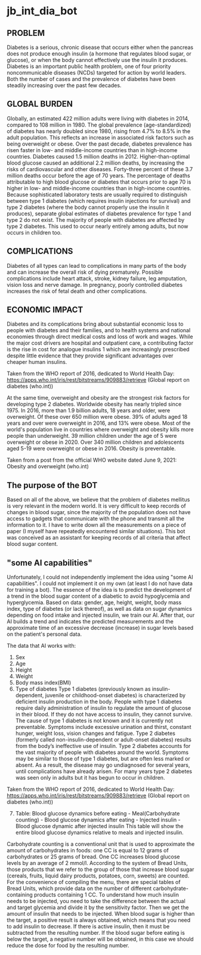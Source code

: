 # jb_int_dia_bot
## PROBLEM
  Diabetes is a serious, chronic disease that occurs either when the pancreas does not produce enough insulin (a hormone that regulates blood sugar, or glucose), or when the body cannot effectively use the insulin it produces. Diabetes is an important public health problem, one of four priority noncommunicable diseases (NCDs) targeted for action by world leaders. Both the number of cases and the prevalence of diabetes have been steadily increasing over the past few decades.
  
## GLOBAL BURDEN 
  Globally, an estimated 422 million adults were living with diabetes in 2014, compared to 108 million in 1980. The global prevalence (age-standardized) of diabetes has nearly doubled since 1980, rising from 4.7% to 8.5% in the adult population. This reflects an increase in associated risk factors such as being overweight or obese. Over the past decade, diabetes prevalence has risen faster in low- and middle-income countries than in high-income countries. 
  Diabetes caused 1.5 million deaths in 2012. Higher-than-optimal blood glucose caused an additional 2.2 million deaths, by increasing the risks of cardiovascular and other diseases. Forty-three percent of these 3.7 million deaths occur before the age of 70 years. The percentage of deaths attributable to high blood glucose or diabetes that occurs prior to age 70 is higher in low- and middle-income countries than in high-income countries.
  Because sophisticated laboratory tests are usually required to distinguish between type 1 diabetes (which requires insulin injections for survival) and type 2 diabetes (where the body cannot properly use the insulin it produces), separate global estimates of diabetes prevalence for type 1 and type 2 do not exist. The majority of people with diabetes are affected by type 2 diabetes. This used to occur nearly entirely among adults, but now occurs in children too.

## COMPLICATIONS 
  Diabetes of all types can lead to complications in many parts of the body and can increase the overall risk of dying prematurely. Possible complications include heart attack, stroke, kidney failure, leg amputation, vision loss and nerve damage. In pregnancy, poorly controlled diabetes increases the risk of fetal death and other complications.
  
## ECONOMIC IMPACT 
  Diabetes and its complications bring about substantial economic loss to people with diabetes and their families, and to health systems and national economies through direct medical costs and loss of work and wages. While the major cost drivers are hospital and outpatient care, a contributing factor is the rise in cost for analogue insulins 1 which are increasingly prescribed despite little evidence that they provide significant advantages over cheaper human insulins.

Taken from the WHO report of 2016, dedicated to World Health Day: https://apps.who.int/iris/rest/bitstreams/909883/retrieve (Global report on diabetes (who.int))

At the same time, overweight and obesity are the strongest risk factors for developing type 2 diabetes.
Worldwide obesity has nearly tripled since 1975.
In 2016, more than 1.9 billion adults, 18 years and older, were overweight. Of these over 650 million were obese.
39% of adults aged 18 years and over were overweight in 2016, and 13% were obese.
Most of the world's population live in countries where overweight and obesity kills more people than underweight.
39 million children under the age of 5 were overweight or obese in 2020.
Over 340 million children and adolescents aged 5-19 were overweight or obese in 2016.
Obesity is preventable.

Taken from a post from the official WHO website dated June 9, 2021: Obesity and overweight (who.int)

## The purpose of the BOT
Based on all of the above, we believe that the problem of diabetes mellitus is very relevant in the modern world. It is very difficult to keep records of changes in blood sugar, since the majority of the population does not have access to gadgets that communicate with the phone and transmit all the information to it. I have to write down all the measurements on a piece of paper (I myself have repeatedly encountered similar situations). 
This bot was conceived as an assistant for keeping records of all criteria that affect blood sugar content.

## "some AI capabilities"
  Unfortunately, I could not independently implement the idea using "some AI capabilities". I could not implement it on my own (at least I do not have data for training a bot).
  The essence of the idea is to predict the development of a trend in the blood sugar content of a diabetic to avoid hypoglycemia and hyperglycemia. Based on data: gender, age, height, weight, body mass index, type of diabetes (or lack thereof), as well as data on sugar dynamics depending on food intake and injected insulin, we train our AI. After that, our AI builds a trend and indicates the predicted measurements and the approximate time of an excessive decrease (increase) in sugar levels based on the patient's personal data. 
  
The data that AI works with: 
  1. Sex
  2. Age
  3. Height
  4. Weight
  5. Body mass index(BMI)
  6. Type of diabetes
Type 1 diabetes (previously known as insulin-dependent, juvenile or childhood-onset diabetes) is characterized by deficient insulin production in the body. People with type 1 diabetes require daily administration of insulin to regulate the amount of glucose in their blood. If they do not have access to insulin, they cannot survive. The cause of type 1 diabetes is not known and it is currently not preventable. Symptoms include excessive urination and thirst, constant hunger, weight loss, vision changes and fatigue.
Type 2 diabetes (formerly called non-insulin-dependent or adult-onset diabetes) results from the body’s ineffective use of insulin. Type 2 diabetes accounts for the vast majority of people with diabetes around the world. Symptoms may be similar to those of type 1 diabetes, but are often less marked or absent. As a result, the disease may go undiagnosed for several years, until complications have already arisen. For many years type 2 diabetes was seen only in adults but it has begun to occur in children.

Taken from the WHO report of 2016, dedicated to World Health Day: https://apps.who.int/iris/rest/bitstreams/909883/retrieve (Global report on diabetes (who.int)) 

  7. Table: Blood glucose dynamics before eating - Meal(Carbohydrate counting) - Blood glucose dynamics after eating - Injected insulin - Blood glucose dynamic after injected insulin
This table will show the entire blood glucose dynamics relative to meals and injected insulin.

  Carbohydrate counting is a conventional unit that is used to approximate the amount of carbohydrates in foods: one CC is equal to 12 grams of carbohydrates or 25 grams of bread. One CC increases blood glucose levels by an average of 2 mmol/l. According to the system of Bread Units, those products that we refer to the group of those that increase blood sugar (cereals, fruits, liquid dairy products, potatoes, corn, sweets) are counted. For the convenience of compiling the menu, there are special tables of Bread Units, which provide data on the number of different carbohydrate-containing products containing 1 CC.
  To understand how much insulin needs to be injected, you need to take the difference between the actual and target glycemia and divide it by the sensitivity factor. Then we get the amount of insulin that needs to be injected. When blood sugar is higher than the target, a positive result is always obtained, which means that you need to add insulin to decrease. If there is active insulin, then it must be subtracted from the resulting number.
  If the blood sugar before eating is below the target, a negative number will be obtained, in this case we should reduce the dose for food by the resulting number.
